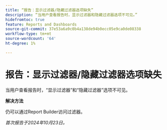 ```yaml
---
title: “报告：显示过滤器/隐藏过滤器选项缺失”
description: “当用户查看报告时，显示过滤器和隐藏过滤器选项不可见。”
hidefromtoc: true
feature: Reports and Dashboards
source-git-commit: 37e53a6a9c0b4a138de94b0ecc05e9ca0de08338
workflow-type: tm+mt
source-wordcount: '64'
ht-degree: 1%

---
```



# 报告：显示过滤器/隐藏过滤器选项缺失

当用户查看报告时，“显示过滤器”和“隐藏过滤器”选项不可见。

**解决方法**

仍可以通过Report Builder访问过滤器。

_首次报告于2024年10月23日。_
